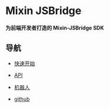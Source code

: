 # Mixin JSBridge

**为前端开发者打造的 Mixin-JSBridge SDK**

## 导航
- [快速开始](/zh-CN/1)

- [API](/zh-CN/2)

- [机器人](https://fox-one.github.io/mixin-sdk-jsbridge-bot/#/)

- [github](https://github.com/fox-one/mixin-sdk-jsbridge/tree/master/packages/sdk)